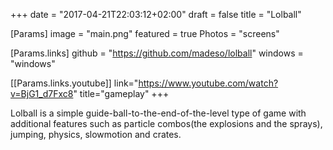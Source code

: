 +++
date = "2017-04-21T22:03:12+02:00"
draft = false
title = "Lolball"

[Params]
image = "main.png"
featured = true
Photos = "screens"

[Params.links]
github = "https://github.com/madeso/lolball"
windows = "windows"

[[Params.links.youtube]]
link="https://www.youtube.com/watch?v=BjG1_d7Fxc8"
title="gameplay"
+++

Lolball is a simple guide-ball-to-the-end-of-the-level type of game with additional features such as particle combos(the explosions and the sprays), jumping, physics, slowmotion and crates.
